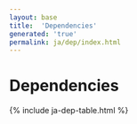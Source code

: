 ```yaml
---
layout: base
title:  'Dependencies'
generated: 'true'
permalink: ja/dep/index.html
---
```


# Dependencies

{% include ja-dep-table.html %}
